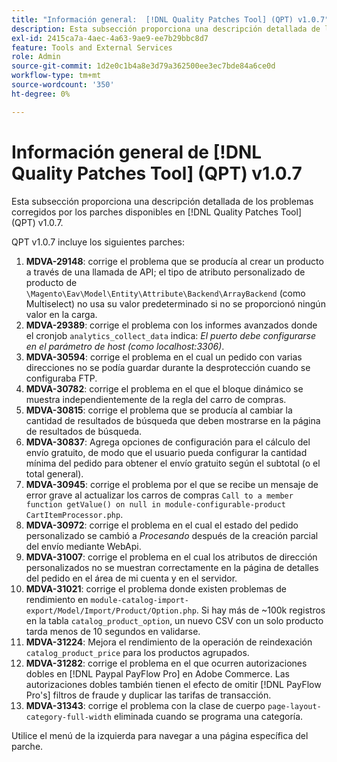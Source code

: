 ```yaml
---
title: "Información general:  [!DNL Quality Patches Tool] (QPT) v1.0.7"
description: Esta subsección proporciona una descripción detallada de los problemas corregidos por los parches disponibles en  [!DNL Quality Patches Tool] (QPT) v1.0.7.
exl-id: 2415ca7a-4aec-4a63-9ae9-ee7b29bbc8d7
feature: Tools and External Services
role: Admin
source-git-commit: 1d2e0c1b4a8e3d79a362500ee3ec7bde84a6ce0d
workflow-type: tm+mt
source-wordcount: '350'
ht-degree: 0%

---
```


# Información general de [!DNL Quality Patches Tool] (QPT) v1.0.7

Esta subsección proporciona una descripción detallada de los problemas corregidos por los parches disponibles en [!DNL Quality Patches Tool] (QPT) v1.0.7.

QPT v1.0.7 incluye los siguientes parches:

1. **MDVA-29148**: corrige el problema que se producía al crear un producto a través de una llamada de API; el tipo de atributo personalizado de producto de `\Magento\Eav\Model\Entity\Attribute\Backend\ArrayBackend` (como Multiselect) no usa su valor predeterminado si no se proporcionó ningún valor en la carga.
1. **MDVA-29389**: corrige el problema con los informes avanzados donde el cronjob `analytics_collect_data` indica: *El puerto debe configurarse en el parámetro de host (como localhost:3306)*.
1. **MDVA-30594**: corrige el problema en el cual un pedido con varias direcciones no se podía guardar durante la desprotección cuando se configuraba FTP.
1. **MDVA-30782**: corrige el problema en el que el bloque dinámico se muestra independientemente de la regla del carro de compras.
1. **MDVA-30815**: corrige el problema que se producía al cambiar la cantidad de resultados de búsqueda que deben mostrarse en la página de resultados de búsqueda.
1. **MDVA-30837**: Agrega opciones de configuración para el cálculo del envío gratuito, de modo que el usuario pueda configurar la cantidad mínima del pedido para obtener el envío gratuito según el subtotal (o el total general).
1. **MDVA-30945**: corrige el problema por el que se recibe un mensaje de error grave al actualizar los carros de compras `Call to a member function getValue() on null in module-configurable-product CartItemProcessor.php`.
1. **MDVA-30972**: corrige el problema en el cual el estado del pedido personalizado se cambió a *Procesando* después de la creación parcial del envío mediante WebApi.
1. **MDVA-31007**: corrige el problema en el cual los atributos de dirección personalizados no se muestran correctamente en la página de detalles del pedido en el área de mi cuenta y en el servidor.
1. **MDVA-31021**: corrige el problema donde existen problemas de rendimiento en `module-catalog-import-export/Model/Import/Product/Option.php`. Si hay más de ~100k registros en la tabla `catalog_product_option`, un nuevo CSV con un solo producto tarda menos de 10 segundos en validarse.
1. **MDVA-31224**: Mejora el rendimiento de la operación de reindexación `catalog_product_price` para los productos agrupados.
1. **MDVA-31282**: corrige el problema en el que ocurren autorizaciones dobles en [!DNL Paypal PayFlow Pro] en Adobe Commerce. Las autorizaciones dobles también tienen el efecto de omitir [!DNL PayFlow Pro's] filtros de fraude y duplicar las tarifas de transacción.
1. **MDVA-31343**: corrige el problema con la clase de cuerpo `page-layout-category-full-width` eliminada cuando se programa una categoría.

Utilice el menú de la izquierda para navegar a una página específica del parche.
